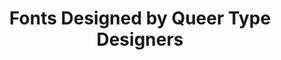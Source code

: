 ---
layout: bookmark
title: Fonts Designed by Queer Type Designers
tags:
  - Bookmarks
  - Typefaces
created: '2023-04-08T03:45:46.881Z'
link: >-
  https://docs.google.com/spreadsheets/d/1TuyE3H_SpH07zc6bFhySVXgk3htHQy6B-yRdD04poTk/edit#gid=0
id: 552785079
image: >-
  https://lh3.googleusercontent.com/docs/AG8NV2YmuyA7ik5hNBVD9JVubYK2jhUNc4g1DxFs0HgEPlkyxHoiTARgg-uUOVEYbSYo7s3haYXCJkfp-iHBJQjxkz5dMYstlv1wdYGQQvoOpls=w1200-h630-p
---
